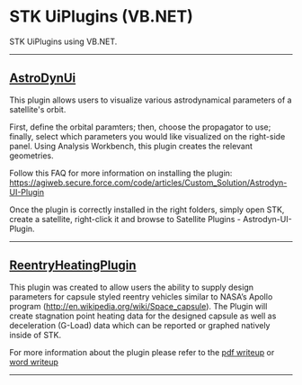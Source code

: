 # STK UiPlugins (VB.NET)

STK UiPlugins using VB.NET.

---

## [AstroDynUi](AstroDynUi)

This plugin allows users to visualize various astrodynamical parameters of a satellite's orbit.

First, define the orbital paramters; then, choose the propagator to use; finally, select which parameters you would like visualized on the right-side panel. Using Analysis Workbench, this plugin creates the relevant geometries.

Follow this FAQ for more information on installing the plugin: https://agiweb.secure.force.com/code/articles/Custom_Solution/Astrodyn-UI-Plugin

Once the plugin is correctly installed in the right folders, simply open STK, create a satellite, right-click it and browse to Satellite Plugins - Astrodyn-UI-Plugin.

---

## [ReentryHeatingPlugin](ReentryHeatingPlugin)

This plugin was created to allow users the ability to supply design parameters for capsule styled reentry vehicles similar to NASA’s Apollo program (http://en.wikipedia.org/wiki/Space_capsule). The Plugin will create stagnation point heating data for the designed capsule as well as deceleration (G-Load) data which can be reported or graphed natively inside of STK.

For more information about the plugin please refer to the [pdf writeup](ReentryHeatingPlugin/Reentry_Heating_Plugin_README.pdf) or [word writeup](ReentryHeatingPlugin/Reentry_Heating_Plugin_README.doc)

---
